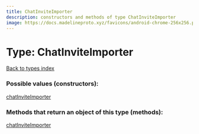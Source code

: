 ```yaml
---
title: ChatInviteImporter
description: constructors and methods of type ChatInviteImporter
image: https://docs.madelineproto.xyz/favicons/android-chrome-256x256.png
---
```

# Type: ChatInviteImporter
[Back to types index](index.md)



### Possible values (constructors):

[chatInviteImporter](../constructors/chatInviteImporter.md)  



### Methods that return an object of this type (methods):



[chatInviteImporter](../constructors/chatInviteImporter.md)  

